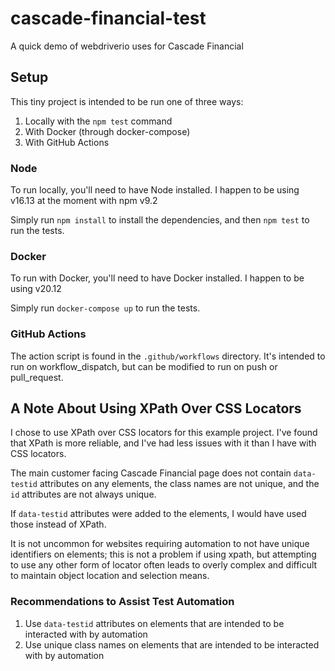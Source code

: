 # cascade-financial-test
A quick demo of webdriverio uses for Cascade Financial

## Setup
This tiny project is intended to be run one of three ways:
1. Locally with the `npm test` command
2. With Docker (through docker-compose)
3. With GitHub Actions

### Node
To run locally, you'll need to have Node installed.  I happen to be using v16.13 at the moment with npm v9.2

Simply run `npm install` to install the dependencies, and then `npm test` to run the tests.

### Docker
To run with Docker, you'll need to have Docker installed.  I happen to be using v20.12

Simply run `docker-compose up` to run the tests.

### GitHub Actions
The action script is found in the `.github/workflows` directory.  It's intended to run on workflow_dispatch, but can be modified to run on push or pull_request.

## A Note About Using XPath Over CSS Locators
I chose to use XPath over CSS locators for this example project.  I've found that XPath is more reliable, and I've had less issues with it than I have with CSS locators.

The main customer facing Cascade Financial page does not contain `data-testid` attributes on any elements, the class names are not unique, and the `id` attributes are not always unique.

If `data-testid` attributes were added to the elements, I would have used those instead of XPath.

It is not uncommon for websites requiring automation to not have unique identifiers on elements; this is not a problem if using xpath, but attempting to use any other form of locator often leads to overly complex and difficult to maintain object location and selection means.

### Recommendations to Assist Test Automation
1. Use `data-testid` attributes on elements that are intended to be interacted with by automation
2. Use unique class names on elements that are intended to be interacted with by automation